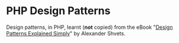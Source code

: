 # PHP Design Patterns

Design patterns, in PHP, learnt (**not** copied) from the eBook "[Design Patterns Explained Simply](https://sourcemaking.com/design-patterns-ebook)" by Alexander Shvets.
